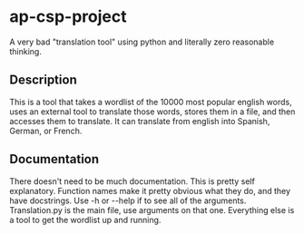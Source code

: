 # ap-csp-project
A very bad "translation tool" using python and literally zero reasonable 
thinking.

## Description
This is a tool that takes a wordlist of the 10000 most popular english words,
uses an external tool to translate those words, stores them in a file, and then
accesses them to translate. It can translate from english into Spanish, German,
or French.

## Documentation
There doesn't need to be much documentation. This is pretty self explanatory.
Function names make it pretty obvious what they do, and they have docstrings.
Use -h or --help if to see all of the arguments. Translation.py is the main 
file, use arguments on that one. Everything else is a tool to get the wordlist
up and running.
